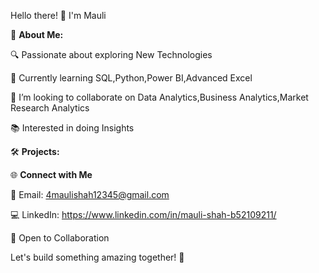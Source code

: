 Hello there! 👋 I'm Mauli

🚀 **About Me:**
 
 🔍 Passionate about exploring New Technologies
  
 🌱 Currently learning SQL,Python,Power BI,Advanced Excel
  
  💞️ I’m looking to collaborate on Data Analytics,Business Analytics,Market Research Analytics
  
  📚 Interested in doing Insights
    
🛠️ **Projects:**


🌐 **Connect with Me**

  📧 Email: 4maulishah12345@gmail.com
  
  💻 LinkedIn: https://www.linkedin.com/in/mauli-shah-b52109211/
  
🤝 Open to Collaboration

 Let's build something amazing together! 🚀
